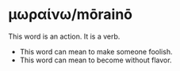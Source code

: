 # μωραίνω/mōrainō
This word is an action. It is a verb.

* This word can mean to make someone foolish.
* This word can mean to become without flavor. 
